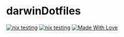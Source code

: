 # darwinDotfiles

[![nix testing](https://img.shields.io/badge/Powered%20by-Nix-blue.svg)](https://nixos.org/)
[![nix testing](https://github.com/meanvoid/nix-flakes/actions/workflows/tests.yml/badge.svg)](https://github.com/meanvoid/nix-flakes/actions/workflows/tests.yml)
[![Made With Love](https://img.shields.io/badge/Made%20With-Love-lightblue.svg)](https://github.com/meanrin/AwesomeSecurityAI)
